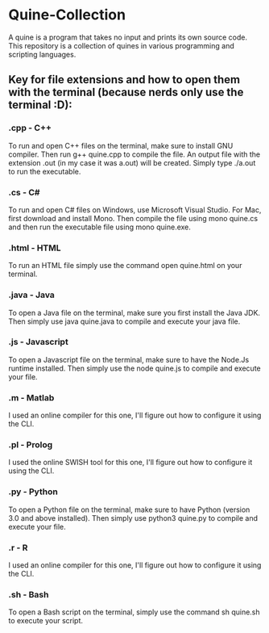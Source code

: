 # Quine-Collection
A quine is a program that takes no input and prints its own source code. This repository is a collection of quines in various programming and scripting languages.

## Key for file extensions and how to open them with the terminal (because nerds only use the terminal :D):

### .cpp - C++
To run and open C++ files on the terminal, make sure to install GNU compiler. Then run g++ quine.cpp to compile the file. An output file with the extension .out (in my case it was a.out) will be created. Simply type ./a.out to run the executable.

### .cs - C#
To run and open C# files on Windows, use Microsoft Visual Studio. For Mac, first download and install Mono. Then compile the file using mono quine.cs and then run the executable file using mono quine.exe.

### .html - HTML
To run an HTML file simply use the command open quine.html on your terminal.

### .java - Java
To open a Java file on the terminal, make sure you first install the Java JDK. Then simply use java quine.java to compile and execute your java file.

### .js - Javascript
To open a Javascript file on the terminal, make sure to have the Node.Js runtime installed. Then simply use the node quine.js to compile and execute your file.

### .m - Matlab
I used an online compiler for this one, I'll figure out how to configure it using the CLI.

### .pl - Prolog
I used the online SWISH tool for this one, I'll figure out how to configure it using the CLI.

### .py - Python
To open a Python file on the terminal, make sure to have Python (version 3.0 and above installed). Then simply use python3 quine.py to compile and execute your file.

### .r - R
I used an online compiler for this one, I'll figure out how to configure it using the CLI.

### .sh - Bash
To open a Bash script on the terminal, simply use the command sh quine.sh to execute your script.
